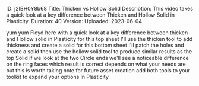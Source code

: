 ID: j2IBH0Y8b68
Title: Thicken vs Hollow Solid
Description: This video takes a quick look at a key difference between Thicken and Hollow Solid in Plasticity.
Duration: 40
Version: 
Uploaded: 2023-06-04

yum yum
Floyd here with a quick look at a key
difference between thicken and Hollow
solid in Plasticity for this top sheet
I'll use the thicken tool to add
thickness and create a solid for this
bottom sheet I'll patch the holes and
create a solid
then use the hollow solid tool to
produce similar results as the top Solid
if we look at the two Circle ends we'll
see a noticeable difference on the ring
faces which result is correct depends on
what your needs are but this is worth
taking note for future asset creation
add both tools to your toolkit to expand
your options in Plasticity